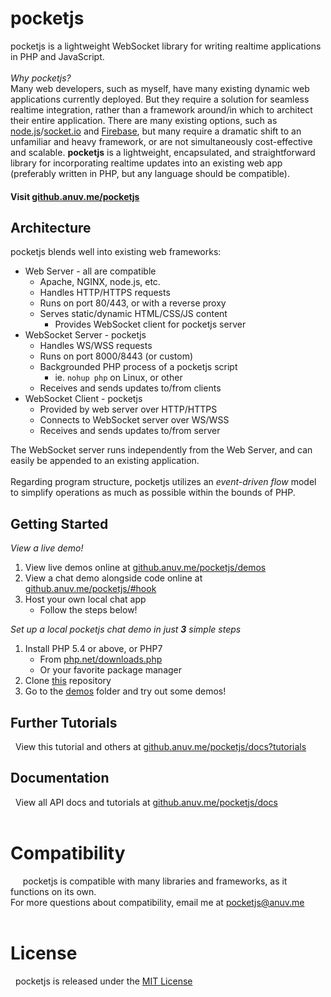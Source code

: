# pocketjs
pocketjs is a lightweight WebSocket library for writing realtime applications in PHP and JavaScript.  
&nbsp;  
*Why pocketjs?*  
Many web developers, such as myself, have many existing dynamic web applications currently deployed. But they require a solution for seamless realtime integration, rather than a framework around/in which to architect their entire application. There are many existing options, such as [node.js](http://nodejs.org)/[socket.io](http://socket.io) and [Firebase](https://firebase.google.com), but many require a dramatic shift to an unfamiliar and heavy framework, or are not simultaneously cost-effective and scalable. **pocketjs** is a lightweight, encapsulated, and straightforward library for incorporating realtime updates into an existing web app (preferably written in PHP, but any language should be compatible).
#### Visit [github.anuv.me/pocketjs](http://github.anuv.me/pocketjs)

## Architecture
pocketjs blends well into existing web frameworks:
 - Web Server - all are compatible
    - Apache, NGINX, node.js, etc.
    - Handles HTTP/HTTPS requests
    - Runs on port 80/443, or with a reverse proxy
    - Serves static/dynamic HTML/CSS/JS content
        - Provides WebSocket client for pocketjs server
 - WebSocket Server - pocketjs
    - Handles WS/WSS requests
    - Runs on port 8000/8443 (or custom)
    - Backgrounded PHP process of a pocketjs script
        - ie. `nohup php` on Linux, or other
    - Receives and sends updates to/from clients
 - WebSocket Client - pocketjs
    - Provided by web server over HTTP/HTTPS
    - Connects to WebSocket server over WS/WSS
    - Receives and sends updates to/from server

The WebSocket server runs independently from the Web Server, and can easily be appended to an existing application.  
&nbsp;  
Regarding program structure, pocketjs utilizes an *event-driven flow* model to simplify operations as much as possible within the bounds of PHP.  

## Getting Started
*View a live demo!*
 1. View live demos online at [github.anuv.me/pocketjs/demos](http://github.anuv.me/pocketjs/demos)
 2. View a chat demo alongside code online at [github.anuv.me/pocketjs/#hook](http://github.anuv.me/pocketjs/#hook)
 3. Host your own local chat app
    - Follow the steps below!

*Set up a local pocketjs chat demo in just* ***3*** *simple steps*
 1. Install PHP 5.4 or above, or PHP7
    - From [php.net/downloads.php](http://php.net/downloads.php)
    - Or your favorite package manager
 2. Clone [this](http://github.com/anuvgupta/pocketjs) repository
 3. Go to the [demos](http://github.com/anuvgupta/pocketjs/tree/master/demos) folder and try out some demos!


## Further Tutorials
&nbsp;&nbsp;View this tutorial and others at [github.anuv.me/pocketjs/docs?tutorials](http://github.anuv.me/pocketjs/docs?tutorials)

## Documentation
&nbsp;&nbsp;View all API docs and tutorials at [github.anuv.me/pocketjs/docs](http://github.anuv.me/pocketjs/docs)
&nbsp;  
&nbsp;  

# Compatibility
&nbsp;&nbsp;&nbsp;&nbsp;
pocketjs is compatible with many libraries and frameworks, as it functions on its own.  
For more questions about compatibility, email me at [pocketjs@anuv.me](mailto:pocketjs@anuv.me?Subject=Compatibility%20Issue)  
&nbsp;  
# License
&nbsp;&nbsp;pocketjs is released under the [MIT License](https://github.com/anuvgupta/pocketjs/blob/master/LICENSE.md)
